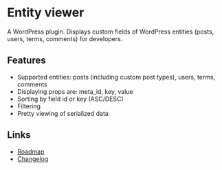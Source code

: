 # Entity viewer

A WordPress plugin. Displays custom fields of WordPress entities (posts, users, terms, comments) for developers.

## Features
- Supported entities: posts (including custom post types), users, terms, comments
- Displaying props are: meta_id, key, value
- Sorting by field id or key (ASC/DESC)
- Filtering
- Pretty viewing of serialized data

## Links
- [Roadmap](https://github.com/versusbassz/entity-viewer/milestones?direction=asc&sort=title&state=open)
- [Changelog](https://github.com/versusbassz/entity-viewer/blob/main/CHANGELOG.md)
